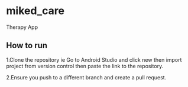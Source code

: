 # miked_care

Therapy App
## How to run 

1.Clone the repository ie Go to Android Studio and click new then import project from version control then paste the link to the repository.

2.Ensure you push to a different branch and create a pull request.


